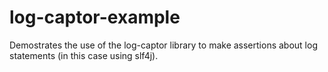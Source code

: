 # log-captor-example

Demostrates the use of the log-captor library to make assertions about log statements (in this case using slf4j).
